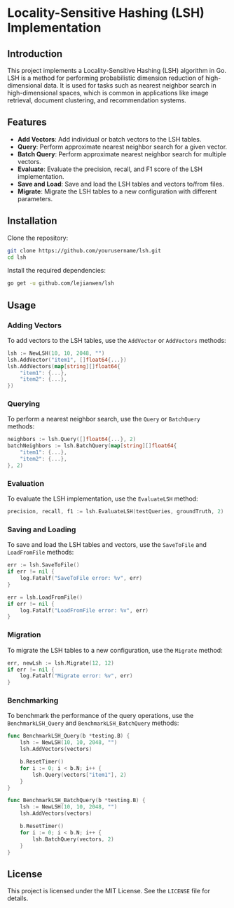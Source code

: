 # Locality-Sensitive Hashing (LSH) Implementation

## Introduction

This project implements a Locality-Sensitive Hashing (LSH) algorithm in Go. LSH is a method for performing probabilistic dimension reduction of high-dimensional data. It is used for tasks such as nearest neighbor search in high-dimensional spaces, which is common in applications like image retrieval, document clustering, and recommendation systems.

## Features

- **Add Vectors**: Add individual or batch vectors to the LSH tables.
- **Query**: Perform approximate nearest neighbor search for a given vector.
- **Batch Query**: Perform approximate nearest neighbor search for multiple vectors.
- **Evaluate**: Evaluate the precision, recall, and F1 score of the LSH implementation.
- **Save and Load**: Save and load the LSH tables and vectors to/from files.
- **Migrate**: Migrate the LSH tables to a new configuration with different parameters.

## Installation

Clone the repository:

```sh
git clone https://github.com/yourusername/lsh.git
cd lsh
```

Install the required dependencies:

```sh
go get -u github.com/lejianwen/lsh
```

## Usage

### Adding Vectors

To add vectors to the LSH tables, use the `AddVector` or `AddVectors` methods:

```go
lsh := NewLSH(10, 10, 2048, "")
lsh.AddVector("item1", []float64{...})
lsh.AddVectors(map[string][]float64{
    "item1": {...},
    "item2": {...},
})
```

### Querying

To perform a nearest neighbor search, use the `Query` or `BatchQuery` methods:

```go
neighbors := lsh.Query([]float64{...}, 2)
batchNeighbors := lsh.BatchQuery(map[string][]float64{
    "item1": {...},
    "item2": {...},
}, 2)
```

### Evaluation

To evaluate the LSH implementation, use the `EvaluateLSH` method:

```go
precision, recall, f1 := lsh.EvaluateLSH(testQueries, groundTruth, 2)
```

### Saving and Loading

To save and load the LSH tables and vectors, use the `SaveToFile` and `LoadFromFile` methods:

```go
err := lsh.SaveToFile()
if err != nil {
    log.Fatalf("SaveToFile error: %v", err)
}

err = lsh.LoadFromFile()
if err != nil {
    log.Fatalf("LoadFromFile error: %v", err)
}
```

### Migration

To migrate the LSH tables to a new configuration, use the `Migrate` method:

```go
err, newLsh := lsh.Migrate(12, 12)
if err != nil {
    log.Fatalf("Migrate error: %v", err)
}
```

### Benchmarking

To benchmark the performance of the query operations, use the `BenchmarkLSH_Query` and `BenchmarkLSH_BatchQuery` methods:

```go
func BenchmarkLSH_Query(b *testing.B) {
    lsh := NewLSH(10, 10, 2048, "")
    lsh.AddVectors(vectors)

    b.ResetTimer()
    for i := 0; i < b.N; i++ {
        lsh.Query(vectors["item1"], 2)
    }
}

func BenchmarkLSH_BatchQuery(b *testing.B) {
    lsh := NewLSH(10, 10, 2048, "")
    lsh.AddVectors(vectors)

    b.ResetTimer()
    for i := 0; i < b.N; i++ {
        lsh.BatchQuery(vectors, 2)
    }
}
```

## License

This project is licensed under the MIT License. See the `LICENSE` file for details.